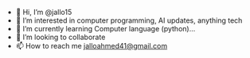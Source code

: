 - 👋 Hi, I’m @jallo15
- 👀 I’m interested in computer programming, AI updates, anything tech 
- 🌱 I’m currently learning Computer language (python)...
- 💞️ I’m looking to collaborate 
- 📫 How to reach me jalloahmed41@gmail.com

<!---
jallo15/jallo15 is a ✨ special ✨ repository because its `README.md` (this file) appears on your GitHub profile.
You can click the Preview link to take a look at your changes.
--->
